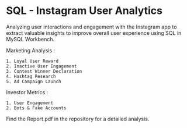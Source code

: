 # SQL - Instagram User Analytics
Analyzing user interactions and engagement with the Instagram app to extract valuable insights to improve overall user experience using SQL in MySQL Workbench.

Marketing Analysis : 

    1. Loyal User Reward  
    2. Inactive User Engagement 
    3. Contest Winner Declaration  
    4. Hashtag Research  
    5. Ad Campaign Launch

Investor Metrics :

    1. User Engagement
    2. Bots & Fake Accounts

Find the Report.pdf in the repository for a detailed analysis.

